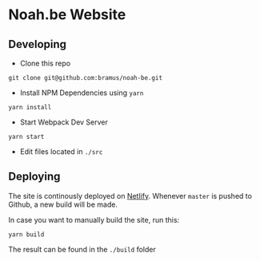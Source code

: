 # Noah.be Website


## Developing

- Clone this repo

```
git clone git@github.com:bramus/noah-be.git
```

- Install NPM Dependencies using `yarn`

```
yarn install
```

- Start Webpack Dev Server

```
yarn start
```

- Edit files located in `./src`

## Deploying

The site is continously deployed on [Netlify](https://www.netlify.com/). Whenever `master` is pushed to Github, a new build will be made.

In case you want to manually build the site, run this:

```
yarn build
```

The result can be found in the `./build` folder